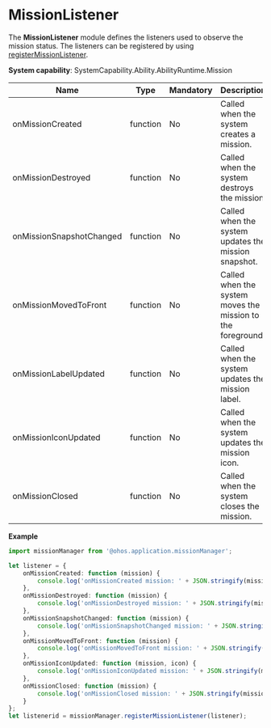 # MissionListener

The **MissionListener** module defines the listeners used to observe the mission status. The listeners can be registered by using [registerMissionListener](js-apis-application-missionManager.md#missionmanagerregistermissionlistener).

**System capability**: SystemCapability.Ability.AbilityRuntime.Mission

| Name       | Type                | Mandatory| Description                                                        |
| ----------- | -------- | ---- | ------------------------------------------------------------ |
| onMissionCreated    | function               | No  | Called when the system creates a mission.                               |
| onMissionDestroyed   | function               | No  | Called when the system destroys the mission.|
| onMissionSnapshotChanged   | function               | No  | Called when the system updates the mission snapshot.|
| onMissionMovedToFront   | function               | No  | Called when the system moves the mission to the foreground.|
| onMissionLabelUpdated   | function               | No  | Called when the system updates the mission label.|
| onMissionIconUpdated   | function               | No  | Called when the system updates the mission icon.|
| onMissionClosed   | function               | No  | Called when the system closes the mission.|

**Example**
```ts
import missionManager from '@ohos.application.missionManager';

let listener = {
    onMissionCreated: function (mission) {
        console.log('onMissionCreated mission: ' + JSON.stringify(mission));
    },
    onMissionDestroyed: function (mission) {
        console.log('onMissionDestroyed mission: ' + JSON.stringify(mission));
    },
    onMissionSnapshotChanged: function (mission) {
        console.log('onMissionSnapshotChanged mission: ' + JSON.stringify(mission));
    },
    onMissionMovedToFront: function (mission) {
        console.log('onMissionMovedToFront mission: ' + JSON.stringify(mission));
    },
    onMissionIconUpdated: function (mission, icon) {
        console.log('onMissionIconUpdated mission: ' + JSON.stringify(mission));
    },
    onMissionClosed: function (mission) {
        console.log('onMissionClosed mission: ' + JSON.stringify(mission));
    }
};
let listenerid = missionManager.registerMissionListener(listener);
```
